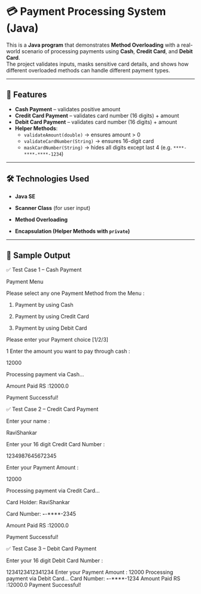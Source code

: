 # 💳 Payment Processing System (Java)

This is a **Java program** that demonstrates **Method Overloading** with a real-world scenario of processing payments using **Cash**, **Credit Card**, and **Debit Card**.  
The project validates inputs, masks sensitive card details, and shows how different overloaded methods can handle different payment types.

---

## 📌 Features
- **Cash Payment** – validates positive amount  
- **Credit Card Payment** – validates card number (16 digits) + amount  
- **Debit Card Payment** – validates card number (16 digits) + amount  
- **Helper Methods**:
  - `validateAmount(double)` → ensures amount > 0  
  - `validateCardNumber(String)` → ensures 16-digit card  
  - `maskCardNumber(String)` → hides all digits except last 4 (e.g. `****-****-****-1234`)  

---

## 🛠️ Technologies Used
- **Java SE**
  
- **Scanner Class** (for user input)
  
- **Method Overloading**
  
- **Encapsulation (Helper Methods with `private`)**

---

## 📖 Sample Output

✅ Test Case 1 – Cash Payment

Payment Menu

Please select any one Payment Method from the Menu :

1) Payment by using Cash
 
2) Payment by using Credit Card
  
3) Payment by using Debit Card

Please enter your Payment choice [1/2/3]

1
Enter the amount you want to pay through cash :

12000

Processing payment via Cash...

Amount Paid RS :12000.0

Payment Successful!


✅ Test Case 2 – Credit Card Payment

Enter your name :

RaviShankar

Enter your 16 digit Credit Card Number :

1234987645672345

Enter your Payment Amount :

12000

Processing payment via Credit Card...

Card Holder: RaviShankar

Card Number: ****-****-****-2345

Amount Paid RS :12000.0

Payment Successful!

✅ Test Case 3 – Debit Card Payment

Enter your 16 digit Debit Card Number :

1234123412341234
Enter your Payment Amount :
12000
Processing payment via Debit Card...
Card Number: ****-****-****-1234
Amount Paid RS :12000.0
Payment Successful!
